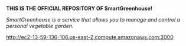 
**THIS IS THE OFFICIAL REPOSITORY OF SmartGreenhouse!**

*SmartGreenhouse is a service that allows you to manage and control a personal vegetable garden.*


http://ec2-13-59-136-106.us-east-2.compute.amazonaws.com:2000
